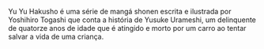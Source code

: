 Yu Yu Hakusho é uma série de mangá shonen escrita e ilustrada por Yoshihiro Togashi que conta a história de Yusuke Urameshi, um delinquente de quatorze anos de idade que é atingido e morto por um carro ao tentar salvar a vida de uma criança.